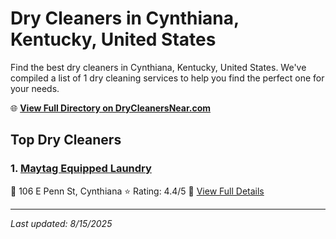 # Dry Cleaners in Cynthiana, Kentucky, United States

Find the best dry cleaners in Cynthiana, Kentucky, United States. We've compiled a list of 1 dry cleaning services to help you find the perfect one for your needs.

🌐 **[View Full Directory on DryCleanersNear.com](https://drycleanersnear.com/city/US/Kentucky/Cynthiana)**

## Top Dry Cleaners

### 1. [Maytag Equipped Laundry](https://drycleanersnear.com/dryCleaner/688f200246b6614a95a95e98/maytag-equipped-laundry)
📍 106 E Penn St, Cynthiana
⭐ Rating: 4.4/5
🔗 [View Full Details](https://drycleanersnear.com/dryCleaner/688f200246b6614a95a95e98/maytag-equipped-laundry)


---

*Last updated: 8/15/2025*
